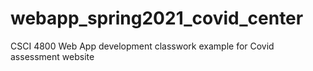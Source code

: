 # webapp_spring2021_covid_center
CSCI 4800 Web App development classwork example for Covid assessment website
